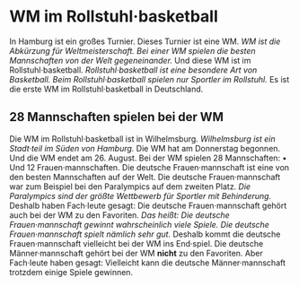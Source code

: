 # WM im Rollstuhl·basketball

In Hamburg ist ein großes Turnier. Dieses Turnier ist eine WM. 
*WM ist die Abkürzung für Weltmeisterschaft.* 
*Bei einer WM spielen die besten Mannschaften von der Welt gegeneinander.* Und diese WM ist im Rollstuhl·basketball. 
*Rollstuhl·basketball ist eine besondere Art von Basketball.* 
*Beim Rollstuhl·basketball spielen nur Sportler im Rollstuhl.* Es ist die erste WM im Rollstuhl·basketball in Deutschland. 

## 28 Mannschaften spielen bei der WM
Die WM im Rollstuhl·basketball ist in Wilhelmsburg. 
*Wilhelmsburg ist ein Stadt·teil im Süden von Hamburg.* Die WM hat am Donnerstag begonnen. Und die WM endet am 26. August. Bei der WM spielen 28 Mannschaften: • Und 12 Frauen·mannschaften. 
Die deutsche Frauen·mannschaft ist eine von den besten Mannschaften auf der Welt. Die deutsche Frauen·mannschaft war zum Beispiel bei den Paralympics auf dem zweiten Platz. 
*Die Paralympics sind der größte Wettbewerb für Sportler mit Behinderung.* Deshalb haben Fach·leute gesagt: Die deutsche Frauen·mannschaft gehört auch bei der WM zu den Favoriten. *Das heißt:* 
*Die deutsche Frauen·mannschaft gewinnt wahrscheinlich viele Spiele.* 
*Die deutsche Frauen·mannschaft spielt nämlich sehr gut.* Deshalb kommt die deutsche Frauen·mannschaft vielleicht bei der WM ins End·spiel. 
Die deutsche Männer·mannschaft gehört bei der WM **nicht** zu den Favoriten. Aber Fach·leute haben gesagt: Vielleicht kann die deutsche Männer·mannschaft trotzdem einige Spiele gewinnen. 
